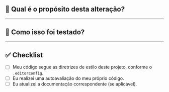 ## 🎯 Qual é o propósito desta alteração?

<!-- Descreva de forma clara e concisa o que este Pull Request faz. -->
<!-- Se ele resolve uma Issue existente, por favor, link-a aqui. Ex: "Closes #123" -->

---

## 🧪 Como isso foi testado?

<!-- Descreva os testes que você realizou para verificar suas alterações. -->

---

## ✅ Checklist

- [ ] Meu código segue as diretrizes de estilo deste projeto, conforme o `.editorconfig`.
- [ ] Eu realizei uma autoavaliação do meu próprio código.
- [ ] Eu atualizei a documentação correspondente (se aplicável).
